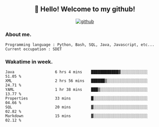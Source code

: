 <h2 align="center">👋 Hello! Welcome to my github! </h2>
<p align="center">
  <a href="https://github.com/usergwen"><img src="https://img.shields.io/badge/GitHub-24292e" alt="github"></a>
</p>

### About me.

```Plain Text
Programming language : Python, Bash, SQL, Java, Javascript, etc...
Current occupation : SDET
```
### Wakatime in week.

<!--START_SECTION:waka-->

```text
Java                  6 hrs 4 mins    ████████████▓░░░░░░░░░░░░   51.05 %
XML                   2 hrs 56 mins   ██████▒░░░░░░░░░░░░░░░░░░   24.71 %
YAML                  1 hr 38 mins    ███▒░░░░░░░░░░░░░░░░░░░░░   13.77 %
Properties            33 mins         █░░░░░░░░░░░░░░░░░░░░░░░░   04.66 %
SQL                   20 mins         ▓░░░░░░░░░░░░░░░░░░░░░░░░   02.82 %
Markdown              15 mins         ▓░░░░░░░░░░░░░░░░░░░░░░░░   02.12 %
```

<!--END_SECTION:waka-->
